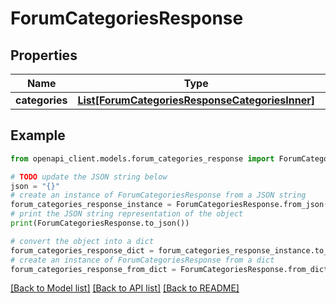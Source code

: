 # ForumCategoriesResponse


## Properties

Name | Type | Description | Notes
------------ | ------------- | ------------- | -------------
**categories** | [**List[ForumCategoriesResponseCategoriesInner]**](ForumCategoriesResponseCategoriesInner.md) |  | 

## Example

```python
from openapi_client.models.forum_categories_response import ForumCategoriesResponse

# TODO update the JSON string below
json = "{}"
# create an instance of ForumCategoriesResponse from a JSON string
forum_categories_response_instance = ForumCategoriesResponse.from_json(json)
# print the JSON string representation of the object
print(ForumCategoriesResponse.to_json())

# convert the object into a dict
forum_categories_response_dict = forum_categories_response_instance.to_dict()
# create an instance of ForumCategoriesResponse from a dict
forum_categories_response_from_dict = ForumCategoriesResponse.from_dict(forum_categories_response_dict)
```
[[Back to Model list]](../README.md#documentation-for-models) [[Back to API list]](../README.md#documentation-for-api-endpoints) [[Back to README]](../README.md)


